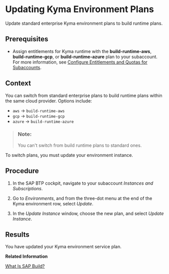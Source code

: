 <!-- loio64fa95aa7d214cba8ab06c815006842e -->

# Updating Kyma Environment Plans

Update standard enterprise Kyma environment plans to build runtime plans.



<a name="loio64fa95aa7d214cba8ab06c815006842e__prereq_mvq_yvf_cgc"/>

## Prerequisites

-   Assign entitlements for Kyma runtime with the **build-runtime-aws**, **build-runtime-gcp**, or **build-runtime-azure** plan to your subaccount. For more information, see [Configure Entitlements and Quotas for Subaccounts](https://help.sap.com/docs/btp/sap-business-technology-platform/configure-entitlements-and-quotas-for-subaccounts).



## Context

You can switch from standard enterprise plans to build runtime plans within the same cloud provider. Options include:

-   `aws` → `build-runtime-aws`
-   `gcp` → `build-runtime-gcp`
-   `azure` → `build-runtime-azure`

> ### Note:  
> You can't switch from build runtime plans to standard ones.

To switch plans, you must update your environment instance.



## Procedure

1.  In the SAP BTP cockpit, navigate to your subaccount *Instances and Subscriptions*.

2.  Go to *Environments*, and from the three-dot menu at the end of the Kyma environment row, select *Update*.

3.  In the *Update Instance* window, choose the new plan, and select *Update Instance*.




<a name="loio64fa95aa7d214cba8ab06c815006842e__result_fzv_t1g_cgc"/>

## Results

You have updated your Kyma environment service plan.

**Related Information**  


[What Is SAP Build?](https://help.sap.com/docs/build-service/build-service-guide/what-is-sap-build?version=Cloud&locale=en-US)

